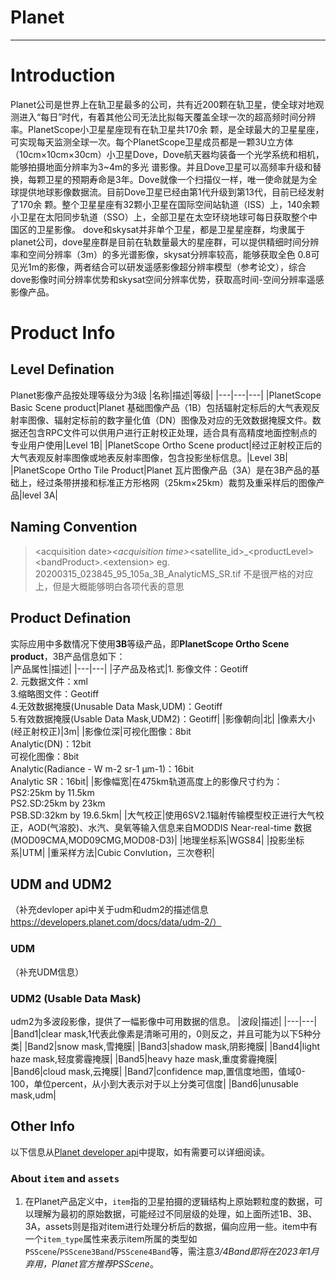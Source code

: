 
# Planet
---
# Introduction

Planet公司是世界上在轨卫星最多的公司，共有近200颗在轨卫星，使全球对地观测进入“每日”时代，有着其他公司无法比拟每天覆盖全球一次的超高频时间分辨率。PlanetScope小卫星星座现有在轨卫星共170余
颗，是全球最大的卫星星座，可实现每天监测全球一次。每个PlanetScope卫星成员都是一颗3U立方体（10cm×10cm×30cm）小卫星Dove，Dove航天器均装备一个光学系统和相机，能够拍摄地面分辨率为3~4m的多光
谱影像。并且Dove卫星可以高频率升级和替换，每颗卫星的预期寿命是3年。Dove就像一个扫描仪一样，唯一使命就是为全球提供地球影像数据流。目前Dove卫星已经由第1代升级到第13代，目前已经发射了170余
颗。整个卫星星座有32颗小卫星在国际空间站轨道（ISS）上，140余颗小卫星在太阳同步轨道（SSO）上，全部卫星在太空环绕地球可每日获取整个中国区的卫星影像。
dove和skysat并非单个卫星，都是卫星星座群，均隶属于planet公司，dove星座群是目前在轨数量最大的星座群，可以提供精细时间分辨率和空间分辨率（3m）的多光谱影像，skysat分辨率较高，能够获取全色
0.8可见光1m的影像，两者结合可以研发遥感影像超分辨率模型（参考论文），综合dove影像时间分辨率优势和skysat空间分辨率优势，获取高时间-空间分辨率遥感影像产品。

# Product Info

## Level Defination
Planet影像产品按处理等级分为3级
|名称|描述|等级|
|---|---|---|
|PlanetScope Basic Scene product|Planet 基础图像产品（1B）包括辐射定标后的大气表观反射率图像、辐射定标前的数字量化值（DN）图像及对应的无效数据掩膜文件。数据还包含RPC文件可以供用户进行正射校正处理，适合具有高精度地面控制点的专业用户使用|Level 1B|
|PlanetScope Ortho Scene product|经过正射校正后的大气表观反射率图像或地表反射率图像，包含投影坐标信息。|Level 3B|
|PlanetScope Ortho Tile Product|Planet 瓦片图像产品（3A）是在3B产品的基础上，经过条带拼接和标准正方形格网（25km×25km）裁剪及重采样后的图像产品|level 3A|

## Naming Convention
>\<acquisition date\>_\<acquisition time\>_\<satellite_id\>_\<productLevel\>\<bandProduct\>.\<extension\>   eg. 20200315_023845_95_105a_3B_AnalyticMS_SR.tif
 不是很严格的对应上，但是大概能够明白各项代表的意思
  
## Product Defination
实际应用中多数情况下使用**3B**等级产品，即**PlanetScope Ortho Scene product**，3B产品信息如下：  
|产品属性|描述|
|---|---|
|子产品及格式|1. 影像文件：Geotiff<br>2. 元数据文件：xml<br>3.缩略图文件：Geotiff<br>4.无效数据掩膜(Unusable Data Mask,UDM)：Geotiff<br>5.有效数据掩膜(Usable Data Mask,UDM2)：Geotiff|
|影像朝向|北|
|像素大小(经正射校正)|3m|
|影像位深|可视化图像：8bit<br>Analytic(DN)：12bit<br>可视化图像：8bit<br>Analytic(Radiance - W m-2 sr-1 μm-1)：16bit<br>Analytic SR：16bit|
|影像幅宽|在475km轨道高度上的影像尺寸约为：<br>PS2:25km by 11.5km<br>PS2.SD:25km by 23km<br>PSB.SD:32km by 19.6.5km|
|大气校正|使用6SV2.1辐射传输模型校正进行大气校正，AOD(气溶胶)、水汽、臭氧等输入信息来自MODDIS Near-real-time 数据(MOD09CMA,MOD09CMG,MOD08-D3)|
|地理坐标系|WGS84|
|投影坐标系|UTM|
|重采样方法|Cubic Convlution，三次卷积|
## UDM and UDM2
（补充devloper api中关于udm和udm2的描述信息 https://developers.planet.com/docs/data/udm-2/）
### UDM
（补充UDM信息）
### UDM2 (Usable Data Mask)
udm2为多波段影像，提供了一幅影像中可用数据的信息。
|波段|描述|
|---|---|
|Band1|clear mask,1代表此像素是清晰可用的，0则反之，并且可能为以下5种分类|
|Band2|snow mask,雪掩膜|
|Band3|shadow mask,阴影掩膜|
|Band4|light haze mask,轻度雾霾掩膜|
|Band5|heavy haze mask,重度雾霾掩膜|
|Band6|cloud mask,云掩膜|
|Band7|confidence map,置信度地图，值域0-100，单位percent，从小到大表示对于以上分类可信度|
|Band6|unusable mask,udm|

## Other Info
以下信息从[Planet developer api](https://developers.planet.com/docs/apis/data)中提取，如有需要可以详细阅读。
### About `item` and `assets`
1. 在Planet产品定义中，`item`指的卫星拍摄的逻辑结构上原始颗粒度的数据，可以理解为最初的原始数据，可能经过不同层级的处理，如上面所述1B、3B、3A，assets则是指对item进行处理分析后的数据，偏向应用一些。item中有一个`item_type`属性来表示item所属的类型如`PSScene`/`PSScene3Band`/`PSScene4Band`等，需注意*3/4Band即将在2023年1月弃用，Planet官方推荐PSScene*。

